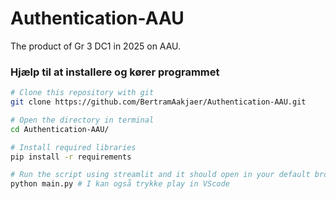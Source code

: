 # Authentication-AAU
The product of Gr 3 DC1 in 2025 on AAU.



### Hjælp til at installere og kører programmet
```bash
# Clone this repository with git
git clone https://github.com/BertramAakjaer/Authentication-AAU.git

# Open the directory in terminal
cd Authentication-AAU/

# Install required libraries
pip install -r requirements

# Run the script using streamlit and it should open in your default browser
python main.py # I kan også trykke play in VScode
```

<!-- Run the script using streamlit and it should open in your default browser -->
<!-- python -m streamlit run main.py -->